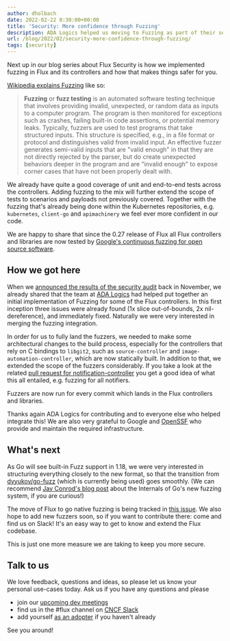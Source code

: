 ```yaml
---
author: dholbach
date: 2022-02-22 8:30:00+00:00
title: 'Security: More confidence through Fuzzing'
description: ADA Logics helped us moving to Fuzzing as part of their security audit. We finally implemented this for all Flux controllers. Learn here how this keeps you safer.
url: /blog/2022/02/security-more-confidence-through-fuzzing/
tags: [security]
---
```


Next up in our blog series about Flux Security is how we implemented
fuzzing in Flux and its controllers and how that makes things safer for
you.

[Wikipedia explains Fuzzing](https://en.wikipedia.org/wiki/Fuzzing)
like so:

> **Fuzzing** or **fuzz testing** is an automated software testing
> technique that involves providing invalid, unexpected, or random data
> as inputs to a computer program. The program is then monitored for
> exceptions such as crashes, failing built-in code assertions, or
> potential memory leaks. Typically, fuzzers are used to test programs
> that take structured inputs. This structure is specified, e.g., in a
> file format or protocol and distinguishes valid from invalid input. An
> effective fuzzer generates semi-valid inputs that are \"valid enough\"
> in that they are not directly rejected by the parser, but do create
> unexpected behaviors deeper in the program and are \"invalid enough\"
> to expose corner cases that have not been properly dealt with.

We already have quite a good coverage of unit and end-to-end tests
across the controllers. Adding fuzzing to the mix will further extend
the scope of tests to scenarios and payloads not previously covered.
Together with the fuzzing that's already being done within the
Kubernetes repositories, e.g. `kubernetes`, `client-go` and
`apimachinery` we feel ever more confident in our code.

We are happy to share that since the 0.27 release of Flux all Flux
controllers and libraries are now tested by [Google's continuous
fuzzing for open source software](https://github.com/google/oss-fuzz).

## How we got here

When we [announced the results of the security
audit](/blog/2021/11/flux-security-audit/#flux-coming-to-oss-fuzz)
back in November, we already shared that the team at [ADA
Logics](https://adalogics.com/) had helped put together an initial
implementation of Fuzzing for some of the Flux controllers. In this
first inception three issues were already found (1x slice
out-of-bounds, 2x nil-dereference), and immediately fixed.
Naturally we were very interested in merging the fuzzing integration.

In order for us to fully land the fuzzers, we needed to make some
architectural changes to the build process, especially for the
controllers that rely on C bindings to `libgit2`, such as
`source-controller` and `image-automation-controller`, which are now
statically built. In addition to that, we extended the scope of the
fuzzers considerably. If you take a look at the related [pull request
for
notification-controller](https://github.com/fluxcd/notification-controller/pull/306)
you get a good idea of what this all entailed, e.g. fuzzing for all
notifiers.

Fuzzers are now run for every commit which lands in the Flux controllers
and libraries.

Thanks again ADA Logics for contributing and to everyone else who helped
integrate this! We are also very grateful to Google and
[OpenSSF](https://openssf.org/) who provide and maintain the required
infrastructure.

## What's next

As Go will see built-in Fuzz support in 1.18, we were very interested
in structuring everything closely to the new format, so that the
transition from [dvyukov/go-fuzz](https://github.com/dvyukov/go-fuzz)
(which is currently being used) goes smoothly. (We can recommend [Jay
Conrod's blog
post](https://jayconrod.com/posts/123/internals-of-go-s-new-fuzzing-system)
about the Internals of Go's new fuzzing system, if you are curious!)

The move of Flux to go native fuzzing is being tracked in [this
issue](https://github.com/fluxcd/flux2/issues/2417). We
also hope to add new fuzzers soon, so if you want to contribute there:
come and find us on Slack! It's an easy way to get to know and extend
the Flux codebase.

This is just one more measure we are taking to keep you more secure.

## Talk to us

We love feedback, questions and ideas, so please let us know your
personal use-cases today. Ask us if you have any questions and please

- join our [upcoming dev meetings](/community/#meetings)
- find us in the \#flux channel on [CNCF Slack](https://slack.cncf.io/)
- add yourself [as an adopter](/adopters/) if you haven't already

See you around!
